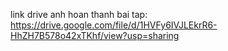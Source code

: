  link drive anh hoan thanh bai tap:
 https://drive.google.com/file/d/1HVFy6IVJLEkrR6-HhZH7B578o42xTKhf/view?usp=sharing
 
